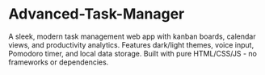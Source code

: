 # Advanced-Task-Manager
A sleek, modern task management web app with kanban boards, calendar views, and productivity analytics. Features dark/light themes, voice input, Pomodoro timer, and local data storage. Built with pure HTML/CSS/JS - no frameworks or dependencies.

